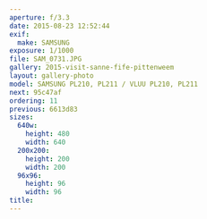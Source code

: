 ```yaml
---
aperture: f/3.3
date: 2015-08-23 12:52:44
exif:
  make: SAMSUNG
exposure: 1/1000
file: SAM_0731.JPG
gallery: 2015-visit-sanne-fife-pittenweem
layout: gallery-photo
model: SAMSUNG PL210, PL211 / VLUU PL210, PL211
next: 95c47af
ordering: 11
previous: 6613d83
sizes:
  640w:
    height: 480
    width: 640
  200x200:
    height: 200
    width: 200
  96x96:
    height: 96
    width: 96
title: 
---
```

